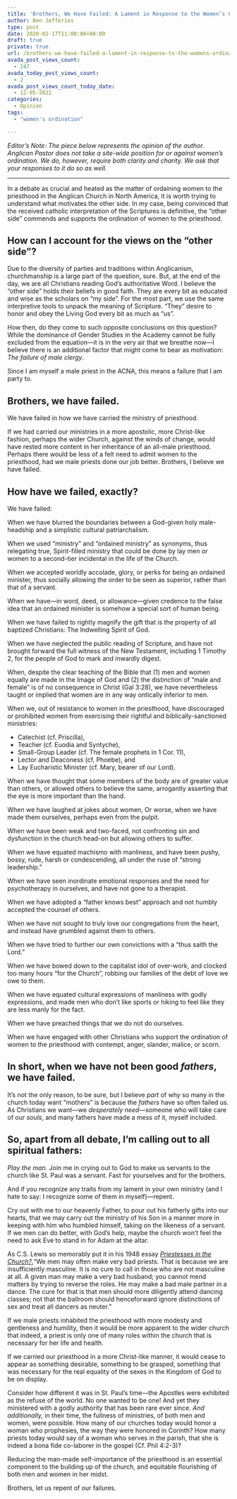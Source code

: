 ```yaml
---
title: 'Brothers, We Have Failed: A Lament in Response to the Women’s Ordination Debate'
author: Ben Jefferies
type: post
date: 2020-02-17T11:00:08+00:00
draft: true
private: true
url: /brothers-we-have-failed-a-lament-in-response-to-the-womens-ordination-debate/
avada_post_views_count:
  - 247
avada_today_post_views_count:
  - 2
avada_post_views_count_today_date:
  - 12-05-2022
categories:
  - Opinion
tags:
  - "women's ordination"

---
```

_Editor’s Note: The piece below represents the opinion of the author. Anglican Pastor does not take a site-wide position for or against women’s ordination. We do, however, require both clarity and charity. We ask that your responses to it do so as well._

* * *

In a debate as crucial and heated as the matter of ordaining women to the priesthood in the Anglican Church in North America, it is worth trying to understand what motivates the other side. In my case, being convinced that the received catholic interpretation of the Scriptures is definitive, the “other side” commends and supports the ordination of women to the priesthood.

## How can I account for the views on the “other side”?

Due to the diversity of parties and traditions within Anglicanism, churchmanship is a large part of the question, sure. But, at the end of the day, we are all Christians reading God’s authoritative Word. I believe the “other side” holds their beliefs in good faith. They are every bit as educated and wise as the scholars on “my side”. For the most part, we use the same interpretive tools to unpack the meaning of Scripture. “They” desire to honor and obey the Living God every bit as much as “us”.

How then, do they come to such opposite conclusions on this question? While the dominance of Gender Studies in the Academy cannot be fully excluded from the equation—it is in the very air that we breathe now—I believe there is an additional factor that might come to bear as motivation: _The failure of male clergy_.

Since I am myself a male priest in the ACNA, this means a failure that I am party to.

## Brothers, we have failed.

We have failed in how we have carried the ministry of priesthood.

If we had carried our ministries in a more apostolic, more Christ-like fashion, perhaps the wider Church, against the winds of change, would have rested more content in her inheritance of an all-male priesthood. Perhaps there would be less of a felt need to admit women to the priesthood, had we male priests done our job better. Brothers, I believe we have failed.

## How have we failed, exactly?

We have failed:

When we have blurred the boundaries between a God-given holy male-headship and a simplistic cultural patriarchalism.

When we used &#8220;ministry&#8221; and &#8220;ordained ministry&#8221; as synonyms, thus relegating true, Spirit-filled ministry that could be done by lay men or women to a second-tier incidental in the life of the Church.

When we accepted worldly accolade, glory, or perks for being an ordained minister, thus socially allowing the order to be seen as superior, rather than that of a servant.

When we have—in word, deed, or allowance—given credence to the false idea that an ordained minister is somehow a special sort of human being.

When we have failed to rightly magnify the gift that is the property of all baptized Christians: The Indwelling Spirit of God.

When we have neglected the public reading of Scripture, and have not brought forward the full witness of the New Testament, including 1 Timothy 2, for the people of God to mark and inwardly digest.

When, despite the clear teaching of the Bible that (1) men and women equally are made in the Image of God and (2) the distinction of &#8220;male and female&#8221; is of no consequence in Christ (Gal 3:28), we have nevertheless taught or implied that women are in any way ontically inferior to men.

When we, out of resistance to women in the priesthood, have discouraged or prohibited women from exercising their rightful and biblically-sanctioned ministries:

  * Catechist (cf. Priscilla),
  * Teacher (cf. Euodia and Syntyche),
  * Small-Group Leader (cf. The female prophets in 1 Cor. 11),
  * Lector and Deaconess (cf. Phoebe), and
  * Lay Eucharistic Minister (cf. Mary, bearer of our Lord).

When we have thought that some members of the body are of greater value than others, or allowed others to believe the same, arrogantly asserting that the eye is more important than the hand.

When we have laughed at jokes about women, Or worse, when we have made them ourselves, perhaps even from the pulpit.

When we have been weak and two-faced, not confronting sin and dysfunction in the church head-on but allowing others to suffer.

When we have equated machismo with manliness, and have been pushy, bossy, rude, harsh or condescending, all under the ruse of &#8220;strong leadership.&#8221;

When we have seen inordinate emotional responses and the need for psychotherapy in ourselves, and have not gone to a therapist.

When we have adopted a “father knows best” approach and not humbly accepted the counsel of others.

When we have not sought to truly love our congregations from the heart, and instead have grumbled against them to others.

When we have tried to further our own convictions with a “thus saith the Lord.”

When we have bowed down to the capitalist idol of over-work, and clocked too many hours “for the Church”, robbing our families of the debt of love we owe to them.

When we have equated cultural expressions of manliness with godly expressions, and made men who don’t like sports or hiking to feel like they are less manly for the fact.

When we have preached things that we do not do ourselves.

When we have engaged with other Christians who support the ordination of women to the priesthood with contempt, anger, slander, malice, or scorn.

## In short, when we have not been good _fathers_, we have failed.

It&#8217;s not the only reason, to be sure, but I believe _part_ of why so many in the church today want “mothers” is because the _fathers_ have so often failed us. As Christians we want—we _desperately need_—someone who will take care of our _souls_, and many fathers have made a mess of it, myself included.

## So, apart from all debate, I’m calling out to all spiritual fathers:

_Play the man._ Join me in crying out to God to make us servants to the church like St. Paul was a servant. Fast for yourselves and for the brothers.

And if you recognize any traits from my lament in your own ministry (and I hate to say: I recognize some of them in myself)—repent.

Cry out with me to our heavenly Father, to pour out his fatherly gifts into our hearts, that we may carry out the ministry of his Son in a manner more in keeping with him who humbled himself, taking on the likeness of a servant. If we men can do better, with God’s help, maybe the church won’t feel the need to ask Eve to stand in for Adam at the altar.

As C.S. Lewis so memorably put it in his 1948 essay [_Priestesses in the Church?_][1],“We men may often make very bad priests. That is because we are insufficiently masculine. It is no cure to call in those who are not masculine at all. A given man may make a very bad husband; you cannot mend matters by trying to reverse the roles. He may make a bad male partner in a dance. The cure for that is that men should more diligently attend dancing classes; not that the ballroom should henceforward ignore distinctions of sex and treat all dancers as neuter.”

If we male priests inhabited the priesthood with more modesty and gentleness and humility, then it would be more apparent to the wider church that indeed, a priest is only one of many roles within the church that is necessary for her life and health.

If we carried our priesthood in a more Christ-like manner, it would cease to appear as something desirable, something to be grasped, something that was necessary for the real equality of the sexes in the Kingdom of God to be on display.

Consider how different it was in St. Paul’s time—the Apostles were exhibited as the refuse of the world. No one wanted to be one! And yet they ministered with a godly authority that has been rare ever since. _And additionally,_ in their time, the fullness of ministries, of both men and women, were possible. How many of our churches today would honor a woman who prophesies, the way they were honored in Corinth? How many priests today would say of a woman who serves in the parish, that she is indeed a bona fide co-laborer in the gospel (Cf. Phil 4:2-3)?

Reducing the man-made self-importance of the priesthood is an essential component to the building up of the church, and equitable flourishing of both men and women in her midst.

Brothers, let us repent of our failures.

 [1]: http://www.episcopalnet.org/TRACTS/priestesses.html